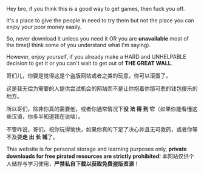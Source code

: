 Hey bro, if you think this is a good way to get games, then fuck you off.

It's a place to give the people in need to try them but not the place you can enjoy your poor money easily.

So, never download it unless you need it OR you are **unavailable** most of the time(I think some of you understand what I'm saying).

However, enjoy yourself, if you already make a HARD and UNHELPABLE decision to get it or you can't wait to get out of **THE GREAT WALL**.

哥们儿，你要是觉得这是个盗版网站或者之类的玩意，你可以滚蛋了。

这是我无偿为需要的人提供尝试机会的网站而不是让你抱着你那可悲的钱包傻乐的地方。

所以哥们，除非你真的需要他，或者你通常情况下**没 法 得 到 它**（如果你能看懂这些汉语，你多半知道我在说啥）。

不管咋说，哥们，祝你玩得愉快，如果你真的下足了决心并且无可救药，或者你等不及要**走 出 长 城**了。


This website is for personal storage and learning purposes only, **private downloads for free pirated resources are strictly prohibited**!
本网站仅供个人储存与学习使用，**严禁私自下载以获取免费盗版资源**！
